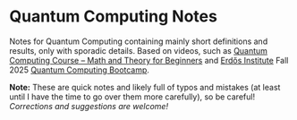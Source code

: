 # Quantum Computing Notes


Notes for Quantum Computing containing mainly short definitions and results, only with sporadic details.  Based on videos, such as [
Quantum Computing Course – Math and Theory for Beginners](https://www.youtube.com/watch?v=tsbCSkvHhMo&t=2690s) and [Erdős Institute](https://www.erdosinstitute.org) Fall 2025 [Quantum Computing Bootcamp](https://www.erdosinstitute.org/programs/fall-2025/quantum-computing-boot-camp).

**Note:** These are quick notes and likely full of typos and mistakes (at least until I have the time to go over them more carefully), so be careful!  *Corrections and suggestions are welcome!*
